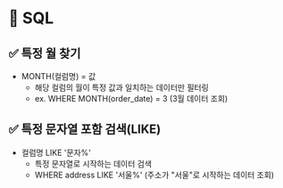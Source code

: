 # 📖 SQL
## ✅ 특정 월 찾기
- MONTH(컬럼명) = 값
  - 해당 컬럼의 월이 특정 값과 일치하는 데이터만 필터링
  - ex. WHERE MONTH(order_date) = 3 (3월 데이터 조회)
    
## ✅ 특정 문자열 포함 검색(LIKE)
- 컬럼명 LIKE '문자%'
  - 특정 문자열로 시작하는 데이터 검색
  - WHERE address LIKE '서울%' (주소가 "서울"로 시작하는 데이터 조회)
